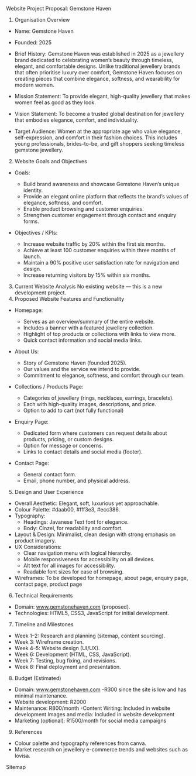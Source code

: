 Website Project Proposal: Gemstone Haven 
1. Organisation Overview 
- Name: Gemstone Haven 
- Founded: 2025 
- Brief History: 
  Gemstone Haven was established in 2025 as a jewellery brand dedicated to celebrating women’s beauty through timeless, elegant, and comfortable designs. Unlike traditional jewellery brands that often prioritise luxury over comfort, Gemstone Haven focuses on creating pieces that combine elegance, softness, and wearability for modern women. 
 
- Mission Statement: 
  To provide elegant, high-quality jewellery that makes women feel as good as they look. 
 
- Vision Statement: 
  To become a trusted global destination for jewellery that embodies elegance, comfort, and individuality. 
 
- Target Audience: 
  Women at the appropriate age who value elegance, self-expression, and comfort in their fashion choices. This includes young professionals, brides-to-be, and gift shoppers seeking timeless gemstone jewellery. 
2. Website Goals and Objectives 
- Goals: 
  - Build brand awareness and showcase Gemstone Haven’s unique identity. 
  - Provide an elegant online platform that reflects the brand’s values of elegance, softness, and comfort. 
  - Enable product browsing and customer enquiries. 
  - Strengthen customer engagement through contact and enquiry forms. 
 
- Objectives / KPIs: 
  - Increase website traffic by 20% within the first six months. 
  - Achieve at least 100 customer enquiries within three months of launch. 
  - Maintain a 90% positive user satisfaction rate for navigation and design. 
  - Increase returning visitors by 15% within six months. 
3. Current Website Analysis 
No existing website — this is a new development project. 
4. Proposed Website Features and Functionality 
- Homepage: 
  - Serves as an overview/summary of the entire website. 
  - Includes a banner with a featured jewellery collection. 
  - Highlight of top products or collections with links to view more. 
  - Quick contact information and social media links. 
 
- About Us: 
  - Story of Gemstone Haven (founded 2025). 
  - Our values and the service we intend to provide. 
  - Commitment to elegance, softness, and comfort through our team. 
 
- Collections / Products Page: 
  - Categories of jewellery (rings, necklaces, earrings, bracelets). 
  - Each with high-quality images, descriptions, and price. 
  - Option to add to cart (not fully functional) 
 
- Enquiry Page: 
  - Dedicated form where customers can request details about products, pricing, or custom designs. 
  - Option for message or concerns.
  - Links to contact details and social media (footer). 
 
- Contact Page: 
  - General contact form. 
  - Email, phone number, and physical address.  
 

5. Design and User Experience 
- Overall Aesthetic: Elegant, soft, luxurious yet approachable. 
- Colour Palette: #daab00, #fff3e3, #ecc386. 
- Typography: 
  - Headings: Javanese Text font for elegance. 
  - Body: Cinzel, for readability and comfort. 
- Layout & Design: Minimalist, clean design with strong emphasis on product imagery. 
- UX Considerations: 
  - Clear navigation menu with logical hierarchy. 
  - Mobile responsiveness for accessibility on all devices. 
  - Alt text for all images for accessibility. 
  - Readable font sizes for ease of browsing. 
- Wireframes: To be developed for homepage, about page, enquiry page, contact page, product page
6. Technical Requirements 
- Domain: www.gemstonehaven.com (proposed). 
- Technologies: HTML5, CSS3, JavaScript for initial development. 

7. Timeline and Milestones 
- Week 1–2: Research and planning (sitemap, content sourcing). 
- Week 3: Wireframe creation. 
- Week 4–5: Website design (UI/UX). 
- Week 6: Development (HTML, CSS, JavaScript). 
- Week 7: Testing, bug fixing, and revisions. 
- Week 8: Final deployment and presentation. 
8. Budget (Estimated) 
- Domain: www.gemstonehaven.com 
-R300 since the site is low and has minimal maintenance.
- Website development: R2000 
- Maintenance: R800/month 
-Content Writing: Included in website development
Images and media: Included in website development
- Marketing (optional): R1500/month for social media campaigns 
9. References 

- Colour palette and typography references from canva. 
- Market research on jewellery e-commerce trends and websites such as lovisa. 

Sitemap 
